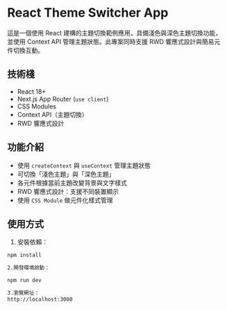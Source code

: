#  React Theme Switcher App

這是一個使用 React 建構的主題切換範例應用，具備淺色與深色主題切換功能，並使用 Context API 管理主題狀態。此專案同時支援 RWD 響應式設計與簡易元件切換互動。

## 技術棧

- React 18+
- Next.js App Router (`use client`)
- CSS Modules
- Context API（主題切換）
- RWD 響應式設計

## 功能介紹

-  使用 `createContext` 與 `useContext` 管理主題狀態
-  可切換「淺色主題」與「深色主題」
-  各元件根據當前主題改變背景與文字樣式
-  RWD 響應式設計：支援不同裝置顯示
-  使用 `CSS Module` 做元件化樣式管理

## 使用方式

1. 安裝依賴：

```bash
npm install

2.開發環境啟動：

npm run dev

3.瀏覽網址：
http://localhost:3000


